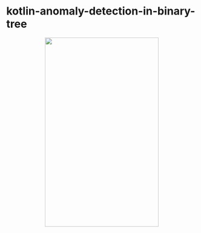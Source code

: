 # kotlin-anomaly-detection-in-binary-tree

<p align="center">
  <img width="300" height="500" src="https://user-images.githubusercontent.com/36104238/119051917-7f96fa80-b9cc-11eb-8277-9fe230888a96.gif">
</p>
